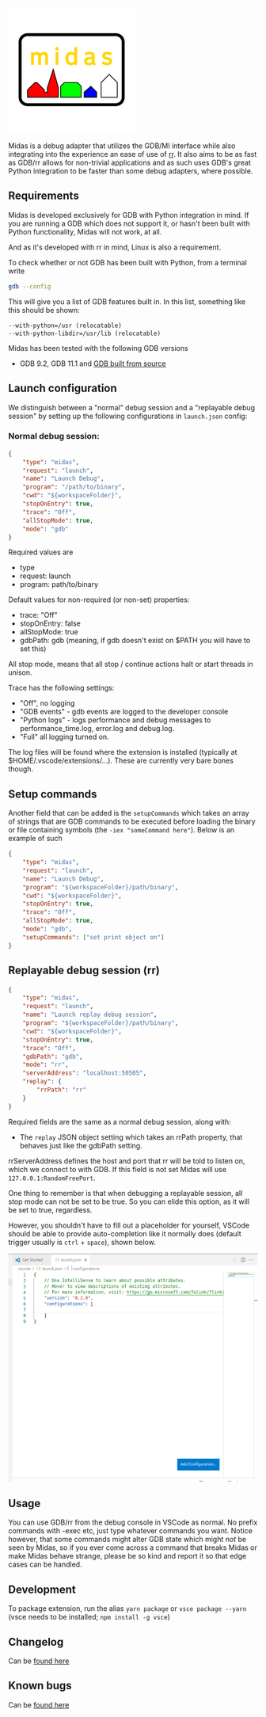 ![Midas](docs/index_large.png)

Midas is a debug adapter that utilizes the GDB/MI interface while also integrating into the experience an ease of use of [rr](https://rr-project.org/). It also aims to be as fast as GDB/rr allows for non-trivial applications and as such uses GDB's great Python integration to be faster than some debug adapters, where possible.

## Requirements
Midas is developed exclusively for GDB with Python integration in mind. If you are running a GDB which does not support it, or hasn't been built with Python functionality, Midas will not work, at all.

And as it's developed with rr in mind, Linux is also a requirement.

To check whether or not GDB has been built with Python, from a terminal write
```bash
gdb --config
```

This will give you a list of GDB features built in. In this list, something like this should be shown:

    --with-python=/usr (relocatable)
    --with-python-libdir=/usr/lib (relocatable)


Midas has been tested with the following GDB versions
- GDB 9.2, GDB 11.1 and [GDB built from source](https://www.sourceware.org/gdb/current/)


## Launch configuration

We distinguish between a "normal" debug session and a "replayable debug session" by setting up the following configurations
in `launch.json` config:

### Normal debug session:
```json
{
    "type": "midas",
    "request": "launch",
    "name": "Launch Debug",
    "program": "/path/to/binary",
    "cwd": "${workspaceFolder}",
    "stopOnEntry": true,
    "trace": "Off",
    "allStopMode": true,
    "mode": "gdb"
}
```
Required values are
- type
- request: launch
- program: path/to/binary

Default values for non-required (or non-set) properties:
- trace: "Off"
- stopOnEntry: false
- allStopMode: true
- gdbPath: gdb (meaning, if gdb doesn't exist on $PATH you will have to set this)

All stop mode, means that all stop / continue actions halt or start threads in unison.

Trace has the following settings:
- "Off", no logging
- "GDB events" - gdb events are logged to the developer console
- "Python logs" - logs performance and debug messages to performance_time.log, error.log and debug.log.
- "Full" all logging turned on.

The log files will be found where the extension is installed (typically at $HOME/.vscode/extensions/...). These are currently very bare bones though.

## Setup commands
Another field that can be added is the `setupCommands` which takes an array of strings that are GDB commands to be executed before
loading the binary or file containing symbols (the `-iex "someCommand here"`). Below is an example of such

```json
{
    "type": "midas",
    "request": "launch",
    "name": "Launch Debug",
    "program": "${workspaceFolder}/path/binary",
    "cwd": "${workspaceFolder}",
    "stopOnEntry": true,
    "trace": "Off",
    "allStopMode": true,
    "mode": "gdb",
    "setupCommands": ["set print object on"]
}
```

## Replayable debug session (rr)

```json
{
    "type": "midas",
    "request": "launch",
    "name": "Launch replay debug session",
    "program": "${workspaceFolder}/path/binary",
    "cwd": "${workspaceFolder}",
    "stopOnEntry": true,
    "trace": "Off",
    "gdbPath": "gdb",
    "mode": "rr",
    "serverAddress": "localhost:50505",
    "replay": {
        "rrPath": "rr"
    }
}
```

Required fields are the same as a normal debug session, along with:
- The `replay` JSON object setting which takes an rrPath property, that behaves just like the gdbPath setting.

rrServerAddress defines the host and port that rr will be told to listen on, which we connect to with GDB. If this field is not set
Midas will use `127.0.0.1:RandomFreePort`.

One thing to remember is that when debugging a replayable session, all stop mode can not be set to be true. So you can elide this option, as it will be set to true, regardless.

However, you shouldn't have to fill out a placeholder for yourself, VSCode should be able to provide auto-completion like it normally does (default trigger usually is `ctrl` + `space`), shown below.

![Default Launch config](docs/launchconfig.gif)

## Usage
You can use GDB/rr from the debug console in VSCode as normal. No prefix commands with -exec etc, just type whatever commands you want. Notice however, that some commands might alter GDB state which might *not* be seen by Midas, so if you ever come across a command that breaks Midas or make Midas behave strange, please be so kind and report it so that edge cases can be handled.

## Development

To package extension, run the alias
`yarn package` or `vsce package --yarn` (vsce needs to be installed; `npm install -g vsce`)

## Changelog
Can be [found here](docs/CHANGELOG.md)

## Known bugs
Can be [found here](docs/BUGS.MD)